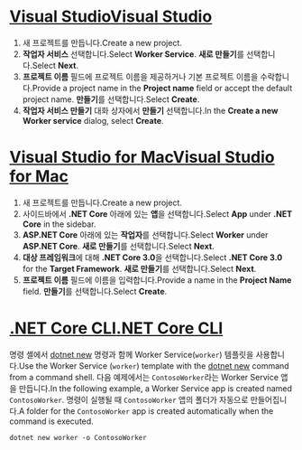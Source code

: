 # <a name="visual-studiotabvisual-studio"></a>[<span data-ttu-id="eb0f1-101">Visual Studio</span><span class="sxs-lookup"><span data-stu-id="eb0f1-101">Visual Studio</span></span>](#tab/visual-studio)

1. <span data-ttu-id="eb0f1-102">새 프로젝트를 만듭니다.</span><span class="sxs-lookup"><span data-stu-id="eb0f1-102">Create a new project.</span></span>
1. <span data-ttu-id="eb0f1-103">**작업자 서비스** 선택합니다.</span><span class="sxs-lookup"><span data-stu-id="eb0f1-103">Select **Worker Service**.</span></span> <span data-ttu-id="eb0f1-104">**새로 만들기**를 선택합니다.</span><span class="sxs-lookup"><span data-stu-id="eb0f1-104">Select **Next**.</span></span>
1. <span data-ttu-id="eb0f1-105">**프로젝트 이름** 필드에 프로젝트 이름을 제공하거나 기본 프로젝트 이름을 수락합니다.</span><span class="sxs-lookup"><span data-stu-id="eb0f1-105">Provide a project name in the **Project name** field or accept the default project name.</span></span> <span data-ttu-id="eb0f1-106">**만들기**를 선택합니다.</span><span class="sxs-lookup"><span data-stu-id="eb0f1-106">Select **Create**.</span></span>
1. <span data-ttu-id="eb0f1-107">**작업자 서비스 만들기** 대화 상자에서 **만들기** 선택합니다.</span><span class="sxs-lookup"><span data-stu-id="eb0f1-107">In the **Create a new Worker service** dialog, select **Create**.</span></span>

# <a name="visual-studio-for-mactabvisual-studio-mac"></a>[<span data-ttu-id="eb0f1-108">Visual Studio for Mac</span><span class="sxs-lookup"><span data-stu-id="eb0f1-108">Visual Studio for Mac</span></span>](#tab/visual-studio-mac)

1. <span data-ttu-id="eb0f1-109">새 프로젝트를 만듭니다.</span><span class="sxs-lookup"><span data-stu-id="eb0f1-109">Create a new project.</span></span>
1. <span data-ttu-id="eb0f1-110">사이드바에서 **.NET Core** 아래에 있는 **앱**을 선택합니다.</span><span class="sxs-lookup"><span data-stu-id="eb0f1-110">Select **App** under **.NET Core** in the sidebar.</span></span>
1. <span data-ttu-id="eb0f1-111">**ASP.NET Core** 아래에 있는 **작업자**를 선택합니다.</span><span class="sxs-lookup"><span data-stu-id="eb0f1-111">Select **Worker** under **ASP.NET Core**.</span></span> <span data-ttu-id="eb0f1-112">**새로 만들기**를 선택합니다.</span><span class="sxs-lookup"><span data-stu-id="eb0f1-112">Select **Next**.</span></span>
1. <span data-ttu-id="eb0f1-113">**대상 프레임워크**에 대해 **.NET Core 3.0**을 선택합니다.</span><span class="sxs-lookup"><span data-stu-id="eb0f1-113">Select **.NET Core 3.0** for the **Target Framework**.</span></span> <span data-ttu-id="eb0f1-114">**새로 만들기**를 선택합니다.</span><span class="sxs-lookup"><span data-stu-id="eb0f1-114">Select **Next**.</span></span>
1. <span data-ttu-id="eb0f1-115">**프로젝트 이름** 필드에 이름을 입력합니다.</span><span class="sxs-lookup"><span data-stu-id="eb0f1-115">Provide a name in the **Project Name** field.</span></span> <span data-ttu-id="eb0f1-116">**만들기**를 선택합니다.</span><span class="sxs-lookup"><span data-stu-id="eb0f1-116">Select **Create**.</span></span>

# <a name="net-core-clitabnetcore-cli"></a>[<span data-ttu-id="eb0f1-117">.NET Core CLI</span><span class="sxs-lookup"><span data-stu-id="eb0f1-117">.NET Core CLI</span></span>](#tab/netcore-cli)

<span data-ttu-id="eb0f1-118">명령 셸에서 [dotnet new](/dotnet/core/tools/dotnet-new) 명령과 함께 Worker Service(`worker`) 템플릿을 사용합니다.</span><span class="sxs-lookup"><span data-stu-id="eb0f1-118">Use the Worker Service (`worker`) template with the [dotnet new](/dotnet/core/tools/dotnet-new) command from a command shell.</span></span> <span data-ttu-id="eb0f1-119">다음 예제에서는 `ContosoWorker`라는 Worker Service 앱을 만듭니다.</span><span class="sxs-lookup"><span data-stu-id="eb0f1-119">In the following example, a Worker Service app is created named `ContosoWorker`.</span></span> <span data-ttu-id="eb0f1-120">명령이 실행될 때 `ContosoWorker` 앱의 폴더가 자동으로 만들어집니다.</span><span class="sxs-lookup"><span data-stu-id="eb0f1-120">A folder for the `ContosoWorker` app is created automatically when the command is executed.</span></span>

```dotnetcli
dotnet new worker -o ContosoWorker
```
